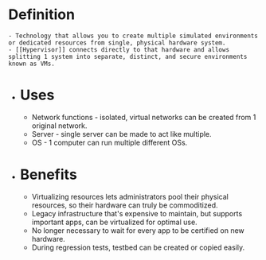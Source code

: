 # Definition
	- Technology that allows you to create multiple simulated environments or dedicated resources from single, physical hardware system.
	- [[Hypervisor]] connects directly to that hardware and allows splitting 1 system into separate, distinct, and secure environments known as VMs.
- # Uses
	- Network functions - isolated, virtual networks can be created from 1 original network.
	- Server - single server can be made to act like multiple.
	- OS - 1 computer can run multiple different OSs.
- # Benefits
	- Virtualizing resources lets administrators pool their physical resources, so their hardware can truly be commoditized.
	- Legacy infrastructure that's expensive to maintain, but supports important apps, can be virtualized for optimal use.
	- No longer necessary to wait for every app to be certified on new hardware.
	- During regression tests, testbed can be created or copied easily.